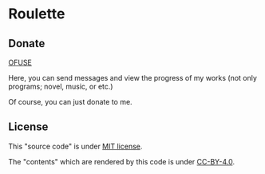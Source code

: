 
# Roulette

## Donate

[OFUSE](https://ofuse.me/m4k15y6666fk)

Here, you can send messages and view the progress of my works (not only programs; novel, music, or etc.)

Of course, you can just donate to me.

## License

This "source code" is under [MIT license](https://opensource.org/licenses/MIT).

The "contents" which are rendered by this code is under [CC-BY-4.0](http://creativecommons.org/licenses/by/4.0/).
